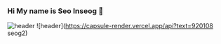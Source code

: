 ### Hi My name is Seo Inseog 👋

![header](https://capsule-render.vercel.app/api?type=Cylinder)
![header](https://capsule-render.vercel.app/api?text=920108 seog2)
<!--
**seog2/seog2** is a ✨ _special_ ✨ repository because its `README.md` (this file) appears on your GitHub profile.

Here are some ideas to get you started:

- 🔭 I’m currently working on ...
- 🌱 I’m currently learning ...
- 👯 I’m looking to collaborate on ...
- 🤔 I’m looking for help with ...
- 💬 Ask me about ...
- 📫 How to reach me: ...
- 😄 Pronouns: ...
- ⚡ Fun fact: ...
-->
